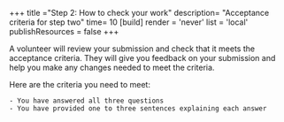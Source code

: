 +++
title ="Step 2: How to check your work"
description= "Acceptance criteria for step two"
time= 10
[build]
  render = 'never'
  list = 'local'
  publishResources = false 
+++

A volunteer will review your submission and check that it meets the acceptance criteria. They will give you feedback on your submission and help you make any changes needed to meet the criteria.

Here are the criteria you need to meet:

```objectives
- You have answered all three questions
- You have provided one to three sentences explaining each answer
```
